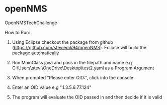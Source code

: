 # openNMS
OpenNMSTechChallenge


How to Run:

1. Using Eclipse checkout the package from  github (https://github.com/steviemk94/openNMS). Eclipse will build the package automatically

2. Run MainClass.java and pass in the filepath and name e.g C:\Users\stevi\OneDrive\Desktop\test2.yaml as a Program Argument 

3. When prompted "Please enter OID:", click into the console

4. Enter an OID value e.g ".1.3.5.6.77.124"

5. The program will evaluate the OID passed in and then decide if it is valid
